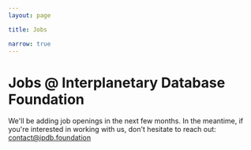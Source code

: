 ```yaml
---
layout: page

title: Jobs

narrow: true
---
```


# Jobs @ Interplanetary Database Foundation

We'll be adding job openings in the next few months. In the meantime, if you're interested in working with us, don't hesitate to reach out: [contact@ipdb.foundation](mailto:contact@ipdb.foundation)
